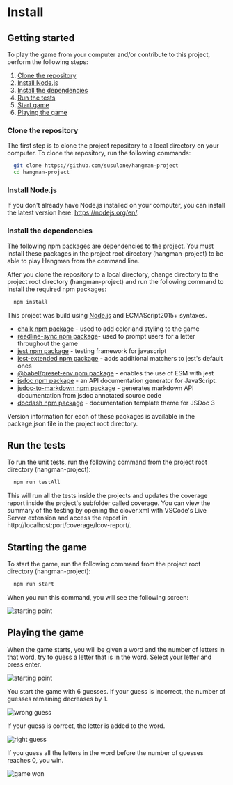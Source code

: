 # Install

## Getting started

To play the game from your computer and/or contribute to this project, perform the following steps:

1. [Clone the repository](#clone)
2. [Install Node.js](#node)
3. [Install the dependencies](#dependencies)
4. [Run the tests](#tests)
5. [Start game](#start-game)
6. [Playing the game](#play-game)

### Clone the repository<a name="clone"></a>

The first step is to clone the project repository to a local directory on your computer. To clone the repository, run the following commands:

```bash
  git clone https://github.com/susulone/hangman-project
  cd hangman-project
```

### Install Node.js<a name="node"></a>

If you don't already have Node.js installed on your computer, you can install the latest version here: <https://nodejs.org/en/>.

### Install the dependencies<a name="dependencies"></a>

The following npm packages are dependencies to the project. You must install these packages in the project root directory (hangman-project) to be able to play Hangman from the command line.

After you clone the repository to a local directory, change directory to the project root directory (hangman-project) and run the following command to install the required npm packages:

```bash
  npm install
```

This project was build using [Node.js](https://nodejs.org/en/) and ECMAScript2015+ syntaxes.

- [chalk npm package](https://www.npmjs.com/package/chalk) - used to add color and styling to the game
- [readline-sync npm package](https://www.npmjs.com/package/readline-sync)- used to prompt users for a letter throughout the game
- [jest npm package](https://www.npmjs.com/package/jest) - testing framework for javascript
- [jest-extended npm package](https://www.npmjs.com/package/jest-extended) - adds additional matchers to jest's default ones
- [@babel/preset-env npm package](https://www.npmjs.com/package/@babel/preset-env) - enables the use of ESM with jest
- [jsdoc npm package](https://www.npmjs.com/package/jsdoc) - an API documentation generator for JavaScript.
- [jsdoc-to-markdown npm package](https://www.npmjs.com/package/jsdoc-to-markdown) - generates markdown API documentation from jsdoc annotated source code
- [docdash npm package](https://www.npmjs.com/package/docdash) - documentation template theme for JSDoc 3

Version information for each of these packages is available in the package.json file in the project root directory.

## Run the tests<a name="tests"></a>

To run the unit tests, run the following command from the project root directory (hangman-project):

```bash
  npm run testAll
```

This will run all the tests inside the projects and updates the coverage report inside the project's subfolder called coverage. You can view the summary of the testing by opening the clover.xml with VSCode's Live Server extension and access the report in http://localhost:port/coverage/lcov-report/.

## Starting the game<a name="start-game"></a>

To start the game, run the following command from the project root directory (hangman-project):

```bash
  npm run start
```

When you run this command, you will see the following screen:

![starting point](https://i.postimg.cc/Y9rS7JKN/game-start.png)

## Playing the game<a name="play-game"></a>

When the game starts, you will be given a word and the number of letters in that word, try to guess a letter that is in the word. Select your letter and press enter.

![starting point](https://i.postimg.cc/Y9rS7JKN/game-start.png)

You start the game with 6 guesses. If your guess is incorrect, the number of guesses remaining decreases by 1.

![wrong guess](https://i.postimg.cc/XvJVD9wx/game-wrong-answer.gif)

If your guess is correct, the letter is added to the word.

![right guess](https://i.postimg.cc/d3W6nPv5/game-correct-answer.gif)

If you guess all the letters in the word before the number of guesses reaches 0, you win.

![game won](https://i.postimg.cc/htm8Q7Jy/game-win.gif)
